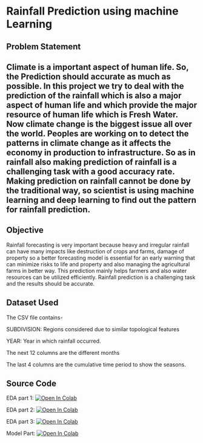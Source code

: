 <h1>Rainfall Prediction using machine Learning</h1>

<h2>Problem Statement<h2>


Climate is a important aspect of human life. So, the Prediction should accurate as much as possible. In this project we try to deal with the prediction of the rainfall which is also a major aspect of human life and which provide the major resource of human life which is Fresh Water.
Now climate change is the biggest issue all over the world. Peoples are working on to detect the patterns in climate change as it affects the economy in production to infrastructure. So as in rainfall also making prediction of rainfall is a challenging task with a good accuracy rate. Making prediction on rainfall cannot be done by the traditional way, so scientist is using machine learning and deep learning to find out the pattern for rainfall prediction.

<h2>Objective</h2>

Rainfall forecasting is very important because heavy and irregular rainfall can have many impacts like destruction of crops and farms, damage of property so a better forecasting model is essential for an early warning that can minimize risks to life and property and also managing the agricultural farms in better way. This prediction mainly helps farmers and also water resources can be utilized efficiently. Rainfall prediction is a challenging task and the results should be accurate.

<h2>Dataset Used</h2>


The CSV file contains-

SUBDIVISION: Regions considered due to similar topological features

YEAR: Year in which rainfall occurred.

The next 12 columns are the different months

The last 4 columns are the cumulative time period to show the seasons.

<h2>Source Code</h2>

EDA part 1:
<a href="https://colab.research.google.com/github/gayathripaaru/Rainfall-Prediction-In-India/blob/main/Exploration_Rainfall_Data_1.1.ipynb">
  <img src="https://colab.research.google.com/assets/colab-badge.svg" alt="Open In Colab"/>
</a>

EDA part 2:
<a href="https://colab.research.google.com/github/gayathripaaru/Rainfall-Prediction-In-India/blob/main/Exploration_Rainfall_Data_1.2.ipynb">
  <img src="https://colab.research.google.com/assets/colab-badge.svg" alt="Open In Colab"/>
</a>

EDA part 3: 
<a href="https://colab.research.google.com/github/gayathripaaru/Rainfall-Prediction-In-India/blob/main/Exploration_Rainfall_Data_1.3.ipynb">
  <img src="https://colab.research.google.com/assets/colab-badge.svg" alt="Open In Colab"/>
</a>

Model Part:
<a href="https://colab.research.google.com/github/gayathripaaru/Rainfall-Prediction-In-India/blob/main/Model.ipynb">
  <img src="https://colab.research.google.com/assets/colab-badge.svg" alt="Open In Colab"/>
</a>
